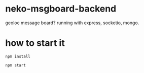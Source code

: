 # neko-msgboard-backend
geoloc message board?
running with express, socketio, mongo.

# how to start it
```
npm install
```
```
npm start
```
